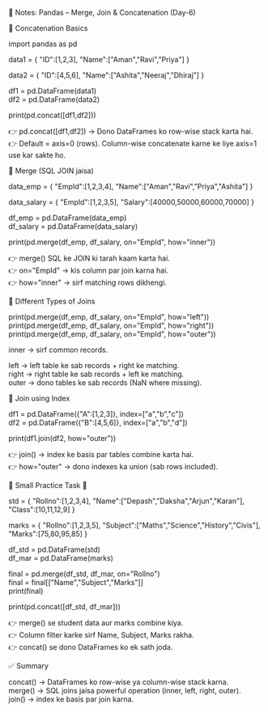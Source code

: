 📘 Notes: Pandas – Merge, Join & Concatenation (Day-6)

🔹 Concatenation Basics  

import pandas as pd

data1 = {
  "ID":[1,2,3],
  "Name":["Aman","Ravi","Priya"]
}

data2 = {
  "ID":[4,5,6],
  "Name":["Ashita","Neeraj","Dhiraj"]
}

df1 = pd.DataFrame(data1)  
df2 = pd.DataFrame(data2)  

print(pd.concat([df1,df2]))  

👉 pd.concat([df1,df2]) → Dono DataFrames ko row-wise stack karta hai.  
👉 Default = axis=0 (rows). Column-wise concatenate karne ke liye axis=1 use kar sakte ho.  

🔹 Merge (SQL JOIN jaisa)  

data_emp = {
  "EmpId":[1,2,3,4],
  "Name":["Aman","Ravi","Priya","Ashita"]
}

data_salary = {
  "EmpId":[1,2,3,5],
  "Salary":[40000,50000,60000,70000]
}

df_emp = pd.DataFrame(data_emp)  
df_salary = pd.DataFrame(data_salary)  

print(pd.merge(df_emp, df_salary, on="EmpId", how="inner"))  

👉 merge() SQL ke JOIN ki tarah kaam karta hai.  
👉 on="EmpId" → kis column par join karna hai.  
👉 how="inner" → sirf matching rows dikhengi.  

🔹 Different Types of Joins  

print(pd.merge(df_emp, df_salary, on="EmpId", how="left"))  
print(pd.merge(df_emp, df_salary, on="EmpId", how="right"))  
print(pd.merge(df_emp, df_salary, on="EmpId", how="outer"))  

inner → sirf common records.  

left → left table ke sab records + right ke matching.  
right → right table ke sab records + left ke matching.  
outer → dono tables ke sab records (NaN where missing).  

🔹 Join using Index

df1 = pd.DataFrame({"A":[1,2,3]}, index=["a","b","c"])  
df2 = pd.DataFrame({"B":[4,5,6]}, index=["a","b","d"])  

print(df1.join(df2, how="outer"))  

👉 join() → index ke basis par tables combine karta hai.  
👉 how="outer" → dono indexes ka union (sab rows included).  

🔹 Small Practice Task 🚀

std = {
  "Rollno":[1,2,3,4],
  "Name":["Depash","Daksha","Arjun","Karan"],
  "Class":[10,11,12,9]
}

marks = {
  "Rollno":[1,2,3,5],
  "Subject":["Maths","Science","History","Civis"],
  "Marks":[75,80,95,85]
}

df_std = pd.DataFrame(std)  
df_mar = pd.DataFrame(marks)  

final = pd.merge(df_std, df_mar, on="Rollno")  
final = final[["Name","Subject","Marks"]]  
print(final)  

print(pd.concat([df_std, df_mar]))  

👉 merge() se student data aur marks combine kiya.  
👉 Column filter karke sirf Name, Subject, Marks rakha.  
👉 concat() se dono DataFrames ko ek sath joda.  

✅ Summary

concat() → DataFrames ko row-wise ya column-wise stack karna.  
merge() → SQL joins jaisa powerful operation (inner, left, right, outer).  
join() → index ke basis par join karna.